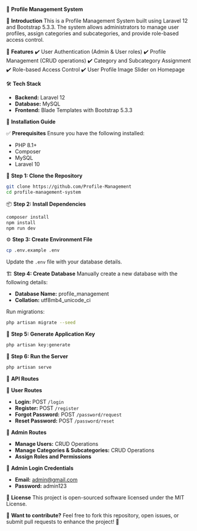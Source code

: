 🎯 **Profile Management System**

📌 **Introduction**
This is a Profile Management System built using Laravel 12 and Bootstrap 5.3.3. The system allows administrators to manage user profiles, assign categories and subcategories, and provide role-based access control.

🚀 **Features**
✔️ User Authentication (Admin & User roles)
✔️ Profile Management (CRUD operations)
✔️ Category and Subcategory Assignment
✔️ Role-based Access Control
✔️ User Profile Image Slider on Homepage

🛠️ **Tech Stack**
- **Backend:** Laravel 12
- **Database:** MySQL
- **Frontend:** Blade Templates with Bootstrap 5.3.3

📖 **Installation Guide**

✅ **Prerequisites**
Ensure you have the following installed:
- PHP 8.1+
- Composer
- MySQL
- Laravel 10

📂 **Step 1: Clone the Repository**
```bash
git clone https://github.com/Profile-Management
cd profile-management-system
```

📦 **Step 2: Install Dependencies**
```bash
composer install
npm install
npm run dev
```

⚙️ **Step 3: Create Environment File**
```bash
cp .env.example .env
```
Update the `.env` file with your database details.

🏗️ **Step 4: Create Database**
Manually create a new database with the following details:
- **Database Name:** profile_management
- **Collation:** utf8mb4_unicode_ci

Run migrations:
```bash
php artisan migrate --seed
```

🔑 **Step 5: Generate Application Key**
```bash
php artisan key:generate
```

🚀 **Step 6: Run the Server**
```bash
php artisan serve
```

🔗 **API Routes**

📌 **User Routes**
- **Login:** POST `/login`
- **Register:** POST `/register`
- **Forgot Password:** POST `/password/request`
- **Reset Password:** POST `/password/reset`

💼 **Admin Routes**
- **Manage Users:** CRUD Operations
- **Manage Categories & Subcategories:** CRUD Operations
- **Assign Roles and Permissions**

🔐 **Admin Login Credentials**
- **Email:** admin@gmail.com
- **Password:** admin123

📜 **License**
This project is open-sourced software licensed under the MIT License.

🎯 **Want to contribute?**
Feel free to fork this repository, open issues, or submit pull requests to enhance the project! 🚀

